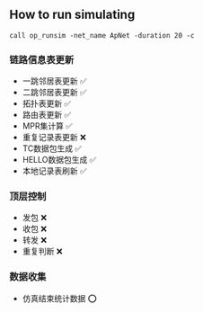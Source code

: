 ## How to run simulating
`call op_runsim -net_name ApNet -duration 20 -c`

### 链路信息表更新
* 一跳邻居表更新 :white_check_mark:
* 二跳邻居表更新 :white_check_mark:
* 拓扑表更新 :white_check_mark:
* 路由表更新 :white_check_mark:
* MPR集计算 :white_check_mark:
* 重复记录表更新 :x:
* TC数据包生成 :white_check_mark:
* HELLO数据包生成 :white_check_mark:
* 本地记录表刷新 :white_check_mark:

### 顶层控制
* 发包 :x:
* 收包 :x:
* 转发 :x:
* 重复判断 :x:

### 数据收集
* 仿真结束统计数据 :o: